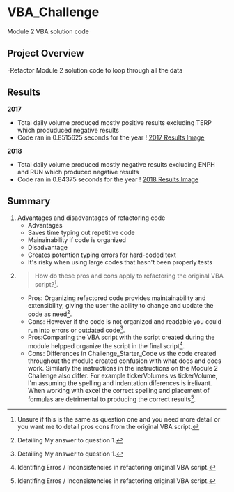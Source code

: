 # VBA_Challenge

Module 2 VBA solution code

## Project Overview

-Refactor Module 2 solution code to loop through all the data

## Results

**2017** 
- Total daily volume produced mostly positive results excluding TERP which produduced negative results
- Code ran in 0.8515625 seconds for the year
! [2017 Results Image](https://github.com/robyndook/VBA_Challenge/blob/2d550e68aff9bc9c1b5647e96bb8cf8e09cf2a00/Resources/VBA.Challenge_2017.png)

**2018** 
- Total daily volume produced mostly negative results excluding ENPH and RUN which produced negative results
- Code ran in 0.84375 seconds for the year
! [2018 Results Image](https://github.com/robyndook/VBA_Challenge/blob/2d550e68aff9bc9c1b5647e96bb8cf8e09cf2a00/Resources/VBA.Challenge_2018.png)

## Summary

1. Advantages and disadvantages of refactoring code
    - Advantages
     - Saves time typing out repetitive code
     - Mainainability if code is organized
    - Disadvantage
     - Creates potention typing errors for hard-coded text
     - It's risky when using large codes that hasn't been properly tests
2. > How do these pros and cons apply to refactoring the original VBA script?[^1].
    - Pros: Organizing refactored code provides maintainability and extensibility, giving the user the ability to change and update the code as need[^2]. 
    - Cons: However if the code is not organized and readable you could run into errors or outdated code[^2].
    - Pros:Comparing the VBA script with the script created during the module helpped organize the script in the final script[^3].
    - Cons: Differences in Challenge_Starter_Code vs the code created throughout the module created confusion with what does and does work. Similarly the instructions in the instructions on the Module 2 Challenge also differ. For example tickerVolumes vs tickerVolume, I'm assuming the spelling and indentation diferences is irelivant. When working with excel the correct spelling and placement of formulas are detrimental to producing the correct results[^3].  

[^1]: Unsure if this is the same as question one and you need more detail or you want me to detail pros cons from the original VBA script.
[^2]: Detailing My answer to question 1. 
[^3]: Identifing Erros / Inconsistencies in refactoring original VBA script.
